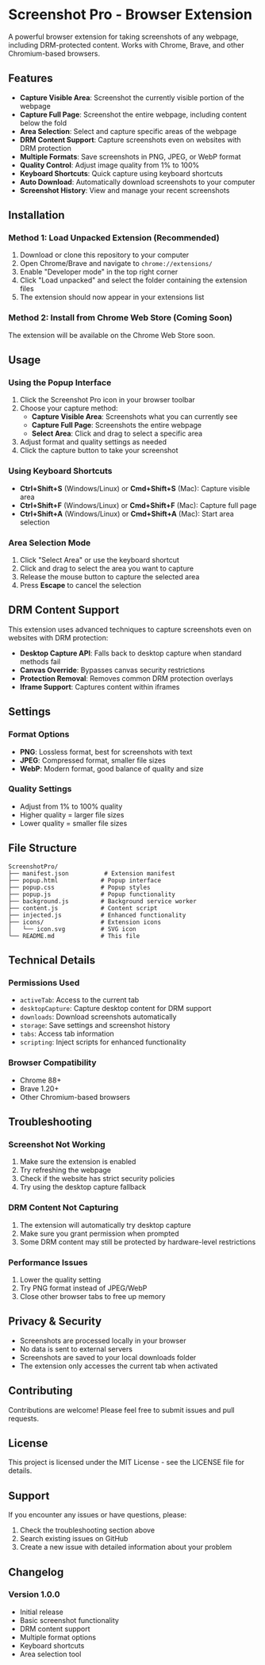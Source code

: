 # Screenshot Pro - Browser Extension

A powerful browser extension for taking screenshots of any webpage, including DRM-protected content. Works with Chrome, Brave, and other Chromium-based browsers.

## Features

- **Capture Visible Area**: Screenshot the currently visible portion of the webpage
- **Capture Full Page**: Screenshot the entire webpage, including content below the fold
- **Area Selection**: Select and capture specific areas of the webpage
- **DRM Content Support**: Capture screenshots even on websites with DRM protection
- **Multiple Formats**: Save screenshots in PNG, JPEG, or WebP format
- **Quality Control**: Adjust image quality from 1% to 100%
- **Keyboard Shortcuts**: Quick capture using keyboard shortcuts
- **Auto Download**: Automatically download screenshots to your computer
- **Screenshot History**: View and manage your recent screenshots

## Installation

### Method 1: Load Unpacked Extension (Recommended)

1. Download or clone this repository to your computer
2. Open Chrome/Brave and navigate to `chrome://extensions/`
3. Enable "Developer mode" in the top right corner
4. Click "Load unpacked" and select the folder containing the extension files
5. The extension should now appear in your extensions list

### Method 2: Install from Chrome Web Store (Coming Soon)

The extension will be available on the Chrome Web Store soon.

## Usage

### Using the Popup Interface

1. Click the Screenshot Pro icon in your browser toolbar
2. Choose your capture method:
   - **Capture Visible Area**: Screenshots what you can currently see
   - **Capture Full Page**: Screenshots the entire webpage
   - **Select Area**: Click and drag to select a specific area
3. Adjust format and quality settings as needed
4. Click the capture button to take your screenshot

### Using Keyboard Shortcuts

- **Ctrl+Shift+S** (Windows/Linux) or **Cmd+Shift+S** (Mac): Capture visible area
- **Ctrl+Shift+F** (Windows/Linux) or **Cmd+Shift+F** (Mac): Capture full page
- **Ctrl+Shift+A** (Windows/Linux) or **Cmd+Shift+A** (Mac): Start area selection

### Area Selection Mode

1. Click "Select Area" or use the keyboard shortcut
2. Click and drag to select the area you want to capture
3. Release the mouse button to capture the selected area
4. Press **Escape** to cancel the selection

## DRM Content Support

This extension uses advanced techniques to capture screenshots even on websites with DRM protection:

- **Desktop Capture API**: Falls back to desktop capture when standard methods fail
- **Canvas Override**: Bypasses canvas security restrictions
- **Protection Removal**: Removes common DRM protection overlays
- **Iframe Support**: Captures content within iframes

## Settings

### Format Options
- **PNG**: Lossless format, best for screenshots with text
- **JPEG**: Compressed format, smaller file sizes
- **WebP**: Modern format, good balance of quality and size

### Quality Settings
- Adjust from 1% to 100% quality
- Higher quality = larger file sizes
- Lower quality = smaller file sizes

## File Structure

```
ScreenshotPro/
├── manifest.json          # Extension manifest
├── popup.html            # Popup interface
├── popup.css             # Popup styles
├── popup.js              # Popup functionality
├── background.js         # Background service worker
├── content.js            # Content script
├── injected.js           # Enhanced functionality
├── icons/                # Extension icons
│   └── icon.svg          # SVG icon
└── README.md             # This file
```

## Technical Details

### Permissions Used

- `activeTab`: Access to the current tab
- `desktopCapture`: Capture desktop content for DRM support
- `downloads`: Download screenshots automatically
- `storage`: Save settings and screenshot history
- `tabs`: Access tab information
- `scripting`: Inject scripts for enhanced functionality

### Browser Compatibility

- Chrome 88+
- Brave 1.20+
- Other Chromium-based browsers

## Troubleshooting

### Screenshot Not Working
1. Make sure the extension is enabled
2. Try refreshing the webpage
3. Check if the website has strict security policies
4. Try using the desktop capture fallback

### DRM Content Not Capturing
1. The extension will automatically try desktop capture
2. Make sure you grant permission when prompted
3. Some DRM content may still be protected by hardware-level restrictions

### Performance Issues
1. Lower the quality setting
2. Try PNG format instead of JPEG/WebP
3. Close other browser tabs to free up memory

## Privacy & Security

- Screenshots are processed locally in your browser
- No data is sent to external servers
- Screenshots are saved to your local downloads folder
- The extension only accesses the current tab when activated

## Contributing

Contributions are welcome! Please feel free to submit issues and pull requests.

## License

This project is licensed under the MIT License - see the LICENSE file for details.

## Support

If you encounter any issues or have questions, please:
1. Check the troubleshooting section above
2. Search existing issues on GitHub
3. Create a new issue with detailed information about your problem

## Changelog

### Version 1.0.0
- Initial release
- Basic screenshot functionality
- DRM content support
- Multiple format options
- Keyboard shortcuts
- Area selection tool 